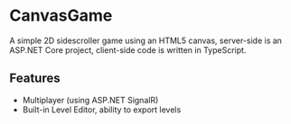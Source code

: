 # CanvasGame
A simple 2D sidescroller game using an HTML5 canvas, server-side is an ASP.NET Core project, client-side code is written in TypeScript.

## Features
- Multiplayer (using ASP.NET SignalR)
- Built-in Level Editor, ability to export levels
